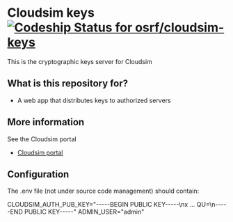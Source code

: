 # Cloudsim keys [ ![Codeship Status for osrf/cloudsim-keys](https://codeship.com/projects/915a1070-0a4d-0134-bce0-06f29080c625/status)](https://codeship.com/projects/155557)

This is the cryptographic keys server for Cloudsim

## What is this repository for? ##

* A web app that distributes keys to authorized servers

## More information ##

See the Cloudsim portal

* [Cloudsim portal](https://bitbucket.org/osrf/cloudsim/wiki/Home)

## Configuration ##

The .env file (not under source code management) should contain:

CLOUDSIM_AUTH_PUB_KEY="-----BEGIN PUBLIC KEY-----\nx  ... QU=\n-----END PUBLIC KEY-----"
ADMIN_USER="admin"



